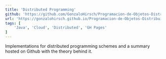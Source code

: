 ```yaml
---
title: 'Distributed Programming'
github: 'https://github.com/GonzaloHirsch/Programacion-de-Objetos-Distribuidos'
url: 'https://gonzalohirsch.github.io/Programacion-de-Objetos-Distribuidos/'
tags: [
    'Java', 'Cloud', 'Distributed', 'GH Pages'
]
---
```


Implementations for distributed programming schemes and a summary hosted on Github with the theory behind it.